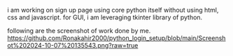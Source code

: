i am working on sign up page using core python itself without using html, css and javascript.
for GUI, i am leveraging tkinter library of python.

following are the screenshot of work done by me.
https://github.com/Ronakahir2000/python_login_setup/blob/main/Screenshot%202024-10-07%20135543.png?raw=true

